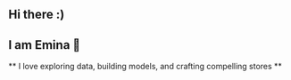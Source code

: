 ## Hi there :) 
## I am Emina 👋

** I love exploring data, building models, and crafting compelling stores **